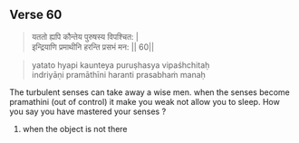## Verse 60

> यततो ह्यपि कौन्तेय पुरुषस्य विपश्चित: |  
इन्द्रियाणि प्रमाथीनि हरन्ति प्रसभं मन: || 60||

>yatato hyapi kaunteya puruṣhasya vipaśhchitaḥ  
indriyāṇi pramāthīni haranti prasabhaṁ manaḥ

The turbulent senses can take away a wise men. when the senses become pramathini (out of control) it make you weak not allow you to sleep. How you say you have mastered your senses ? 
1. when the object is not there





<!--stackedit_data:
eyJoaXN0b3J5IjpbOTM2MTgyMzk5LC0xODg3NzQ5MjgxLC0xMj
MxMDE2MjE3XX0=
-->